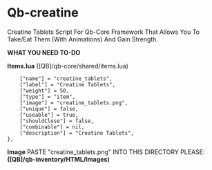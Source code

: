# Qb-creatine
Creatine Tablets Script For Qb-Core Framework That Allows You To Take/Eat Them (With Animations) And Gain Strength.

__**WHAT YOU NEED TO-DO**__

__Items.lua__ ([QB]/qb-core/shared/items.lua)
```["creatine_tablets"] = {
    ["name"] = "creatine_tablets",
    ["label"] = "Creatine Tablets",
    ["weight"] = 50,
    ["type"] = "item",
    ["image"] = "creatine_tablets.png",
    ["unique"] = false,
    ["useable"] = true,
    ["shouldClose"] = false,
    ["combinable"] = nil,
    ["description"] = "Creatine Tablets",
},

```
__Image__
PASTE "creatine_tablets.png" INTO THIS DIRECTORY PLEASE: **([QB]/qb-inventory/HTML/Images)**
